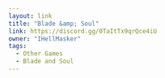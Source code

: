 ```yaml
---
layout: link
title: "Blade &amp; Soul"
link: https://discord.gg/0TaItTx9qrQce4iU
owner: "IHellMasker"
tags: 
  - Other Games
  - Blade and Soul
---
```

